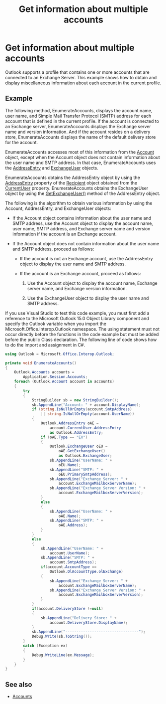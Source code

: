﻿---
title: Get information about multiple accounts
TOCTitle: Get information about multiple accounts
ms:assetid: 363f4058-3069-4ddc-b3ff-113a4dfd58c4
ms:mtpsurl: https://msdn.microsoft.com/en-us/library/Ff184599(v=office.15)
ms:contentKeyID: 55119794
ms.date: 07/24/2014
mtps_version: v=office.15
dev_langs:
- csharp
---

# Get information about multiple accounts

Outlook supports a profile that contains one or more accounts that are connected to an Exchange Server. This example shows how to obtain and display miscellaneous information about each account in the current profile.

## Example

The following method, EnumerateAccounts, displays the account name, user name, and Simple Mail Transfer Protocol (SMTP) address for each account that is defined in the current profile. If the account is connected to an Exchange server, EnumerateAccounts displays the Exchange server name and version information. And if the account resides on a delivery store, EnumerateAccounts displays the name of the default delivery store for the account.

EnumerateAccounts accesses most of this information from the [Account](https://msdn.microsoft.com/en-us/library/bb645103\(v=office.15\)) object, except when the Account object does not contain information about the user name and SMTP address. In that case, EnumerateAccounts uses the [AddressEntry](https://msdn.microsoft.com/en-us/library/bb609728\(v=office.15\)) and [ExchangeUser](https://msdn.microsoft.com/en-us/library/bb609574\(v=office.15\)) objects. 

EnumerateAccounts obtains the AddressEntry object by using the [AddressEntry](https://msdn.microsoft.com/en-us/library/bb644359\(v=office.15\)) property of the [Recipient](https://msdn.microsoft.com/en-us/library/bb624370\(v=office.15\)) object obtained from the [CurrentUser](https://msdn.microsoft.com/en-us/library/ff184864\(v=office.15\)) property. EnumerateAccounts obtains the ExchangeUser object by using the [GetExchangeUser()](https://msdn.microsoft.com/en-us/library/bb611808\(v=office.15\)) method of the AddressEntry object. 

The following is the algorithm to obtain various information by using the Account, AddressEntry, and ExchangeUser objects:

- If the Account object contains information about the user name and SMTP address, use the Account object to display the account name, user name, SMTP address, and Exchange server name and version information if the account is an Exchange account.

- If the Account object does not contain information about the user name and SMTP address, proceed as follows:
    
  - If the account is not an Exchange account, use the AddressEntry object to display the user name and SMTP address.
    
  - If the account is an Exchange account, proceed as follows:
        
    1.  Use the Account object to display the account name, Exchange server name, and Exchange version information.
        
    2.  Use the ExchangeUser object to display the user name and SMTP address.

If you use Visual Studio to test this code example, you must first add a reference to the Microsoft Outlook 15.0 Object Library component and specify the Outlook variable when you import the Microsoft.Office.Interop.Outlook namespace. The using statement must not occur directly before the functions in the code example but must be added before the public Class declaration. The following line of code shows how to do the import and assignment in C\#.

```csharp
using Outlook = Microsoft.Office.Interop.Outlook;
```

```csharp
private void EnumerateAccounts()
{
    Outlook.Accounts accounts =
        Application.Session.Accounts;
    foreach (Outlook.Account account in accounts)
    {
        try
        {
            StringBuilder sb = new StringBuilder();
            sb.AppendLine("Account: " + account.DisplayName);
            if (string.IsNullOrEmpty(account.SmtpAddress)
                || string.IsNullOrEmpty(account.UserName))
            {
                Outlook.AddressEntry oAE =
                    account.CurrentUser.AddressEntry
                    as Outlook.AddressEntry;
                if (oAE.Type == "EX")
                {
                    Outlook.ExchangeUser oEU =
                        oAE.GetExchangeUser()
                        as Outlook.ExchangeUser;
                    sb.AppendLine("UserName: " +
                        oEU.Name);
                    sb.AppendLine("SMTP: " +
                        oEU.PrimarySmtpAddress);
                    sb.AppendLine("Exchange Server: " +
                        account.ExchangeMailboxServerName);
                    sb.AppendLine("Exchange Server Version: " +
                        account.ExchangeMailboxServerVersion); 
                }
                else
                {
                    sb.AppendLine("UserName: " +
                        oAE.Name);
                    sb.AppendLine("SMTP: " +
                        oAE.Address);
                }
            }
            else
            {
                sb.AppendLine("UserName: " +
                    account.UserName);
                sb.AppendLine("SMTP: " +
                    account.SmtpAddress);
                if(account.AccountType == 
                    Outlook.OlAccountType.olExchange)
                {
                    sb.AppendLine("Exchange Server: " +
                        account.ExchangeMailboxServerName);
                    sb.AppendLine("Exchange Server Version: " +
                        account.ExchangeMailboxServerVersion); 
                }
            }
            if(account.DeliveryStore !=null)
            {
                sb.AppendLine("Delivery Store: " +
                    account.DeliveryStore.DisplayName);
            }
            sb.AppendLine("---------------------------------");
            Debug.Write(sb.ToString());
        }
        catch (Exception ex)
        {
            Debug.WriteLine(ex.Message);
        }
    }
}
```

## See also

- [Accounts](accounts.md)

